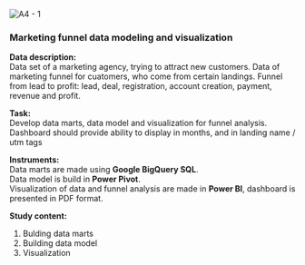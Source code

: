 ![A4 - 1](https://user-images.githubusercontent.com/119155885/205064527-8a58fd4b-09ee-4bee-8777-843e0ee56d29.png)
 
### Marketing funnel data modeling and visualization
 
**Data description:**  
Data set of a marketing agency, trying to attract new customers.
Data of marketing funnel for cuatomers, who come from certain landings. Funnel from lead to profit: lead, deal, registration, account creation, payment, revenue and profit.
 
**Task:**  
Develop data marts, data model and visualization for funnel analysis.   
Dashboard should provide ability to display in months, and in landing name / utm tags
 
**Instruments:**  
Data marts are made using **Google BigQuery SQL**.  
Data model is build in **Power Pivot**.   
Visualization of data and funnel analysis are made in **Power BI**, dashboard is presented in PDF format.
 
**Study content:**  
1. Bulding data marts
2. Building data model
3. Visualization
